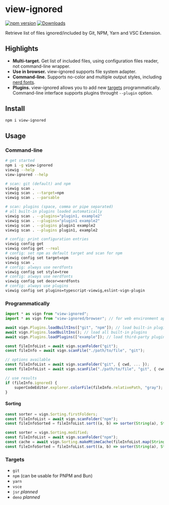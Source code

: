# view-ignored

[![npm version](https://badge.fury.io/js/view-ignored.svg)](https://www.npmjs.com/package/view-ignored)
[![Downloads](https://img.shields.io/npm/dm/view-ignored.svg)](https://www.npmjs.com/package/view-ignored)

Retrieve list of files ignored/included by Git, NPM, Yarn and VSC Extension.

## Highlights

- **Multi-target.** Get list of included files, using configuration files reader, not command-line wrapper.
- **Use in browser.** view-ignored supports file system adapter.
- **Command-line.** Supports no-color and multiple output styles, including [nerd fonts](https://github.com/ryanoasis/nerd-fonts).
- **Plugins.** view-ignored allows you to add new [targets](#targets) programmatically. Command-line interface supports plugins throught `--plugin` option.

## Install

```bash
npm i view-ignored
```

## Usage

### Command-line

```bash
# get started
npm i -g view-ignored
viewig --help
view-ignored --help

# scan: git (default) and npm
viewig scan .
viewig scan . --target=npm
viewig scan . --parsable

# scan: plugins (space, comma or pipe separated)
# all built-in plugins loaded automatically
viewig scan . --plugins="plugin1, example2"
viewig scan . --plugins="plugin1 example2"
viewig scan . --plugins plugin1 example2
viewig scan . --plugins plugin1, example2

# config: print configuration entries
viewig config get
viewig config get --real
# config: set npm as default target and scan for npm
viewig config set target=npm
viewig scan .
# config: always use nerdfonts
viewig config set style=tree
# config: always use nerdfonts
viewig config set decor=nerdfonts
# config: always use plugins
viewig config set plugins=typescript-viewig,eslint-vign-plugin
```

### Programmatically

```js
import * as vign from "view-ignored";
import * as vign from "view-ignored/browser"; // for web environment apps

await vign.Plugins.loadBuiltIns(["git", "npm"]); // load built-in plugins
await vign.Plugins.loadBuiltIns(); // load all built-in plugins
await vign.Plugins.loadPlugins(["example"]); // load third-party plugins

const fileInfoList = await vign.scanFolder("git");
const fileInfo = await vign.scanFile("./path/to/file", "git");

// options available
const fileInfoList = await vign.scanFolder("git", { cwd, ... });
const fileInfoList = await vign.scanFile("./path/to/file", "git", { cwd, ... });

// use results
if (fileInfo.ignored) {
    superCodeEditor.explorer.colorFile(fileInfo.relativePath, "gray");
}
```

#### Sorting

```js
const sorter = vign.Sorting.firstFolders;
const fileInfoList = await vign.scanFolder("npm");
const fileInfoSorted = fileInfoList.sort((a, b) => sorter(String(a), String(b)));
```

```js
const sorter = vign.Sorting.modified;
const fileInfoList = await vign.scanFolder("npm");
const cache = await vign.Sorting.makeMtimeCache(fileInfoList.map(String));
const fileInfoSorted = fileInfoList.sort((a, b) => sorter(String(a), String(b), cache));
```

### Targets

- `git`
- `npm` (can be usable for PNPM and Bun)
- `yarn`
- `vsce`
- `jsr` *planned*
- `deno` *planned*
